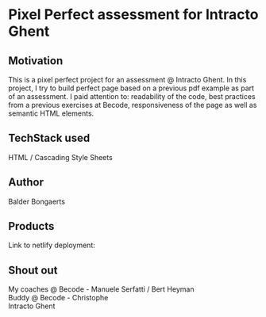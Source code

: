 # Pixel Perfect assessment for Intracto Ghent

## Motivation
This is a pixel perfect project for an assessment @ Intracto Ghent. In this project, I try to build perfect page based on a previous pdf example as part of an assessment. I paid attention to: readability of the code, best practices from a previous exercises at Becode, responsiveness of the page as well as semantic HTML elements.

## TechStack used
HTML / Cascading Style Sheets

## Author
Balder Bongaerts

## Products
Link to netlify deployment:

## Shout out
My coaches @ Becode - Manuele Serfatti / Bert Heyman <br>
Buddy @ Becode - Christophe <br>
Intracto Ghent
